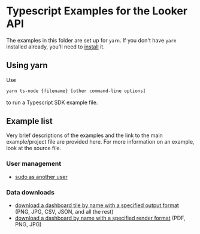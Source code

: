 # Typescript Examples for the Looker API

The examples in this folder are set up for `yarn`. If you don't have `yarn` installed already, you'll need to [install](https://yarnpkg.com/en/docs/install) it.

## Using yarn

Use

```bash
yarn ts-node {filename} [other command-line options]
```

to run a Typescript SDK example file.

## Example list

Very brief descriptions of the examples and the link to the main example/project file are provided here. For more information on an example, look at the source file.

### User management

* [sudo as another user](sudoAsUser.ts)

### Data downloads
* [download a dashboard tile by name with a specified output format](downloadTile.ts) (PNG, JPG, CSV, JSON, and all the rest)
* [download a dashboard by name with a specified render format](downloadDashboard.ts) (PDF, PNG, JPG)

